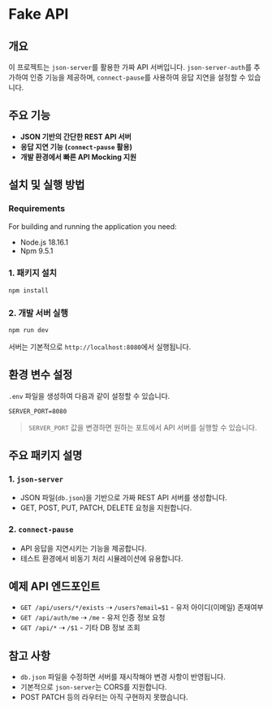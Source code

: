 # Fake API

## 개요
이 프로젝트는 `json-server`를 활용한 가짜 API 서버입니다. `json-server-auth`를 추가하여 인증 기능을 제공하며, `connect-pause`를 사용하여 응답 지연을 설정할 수 있습니다.

## 주요 기능
- **JSON 기반의 간단한 REST API 서버**
- **응답 지연 기능 (`connect-pause` 활용)**
- **개발 환경에서 빠른 API Mocking 지원**

## 설치 및 실행 방법

### Requirements
For building and running the application you need:

- Node.js 18.16.1
- Npm 9.5.1


### 1. 패키지 설치
```bash
npm install
```

### 2. 개발 서버 실행
```bash
npm run dev
```
서버는 기본적으로 `http://localhost:8080`에서 실행됩니다.

## 환경 변수 설정
`.env` 파일을 생성하여 다음과 같이 설정할 수 있습니다.
```
SERVER_PORT=8080
```
> `SERVER_PORT` 값을 변경하면 원하는 포트에서 API 서버를 실행할 수 있습니다.

## 주요 패키지 설명

### 1. `json-server`
- JSON 파일(`db.json`)을 기반으로 가짜 REST API 서버를 생성합니다.
- GET, POST, PUT, PATCH, DELETE 요청을 지원합니다.

### 2. `connect-pause`
- API 응답을 지연시키는 기능을 제공합니다.
- 테스트 환경에서 비동기 처리 시뮬레이션에 유용합니다.

## 예제 API 엔드포인트
- `GET /api/users/*/exists` ⇢ `/users?email=$1` - 유저 아이디(이메일) 존재여부
- `GET /api/auth/me` ⇢ `/me` - 유저 인증 정보 요청 
- `GET /api/*` ⇢ `/$1` - 기타 DB 정보 조회

## 참고 사항
- `db.json` 파일을 수정하면 서버를 재시작해야 변경 사항이 반영됩니다.
- 기본적으로 `json-server`는 CORS를 지원합니다.
- POST PATCH 등의 라우터는 아직 구현하지 못했습니다.


